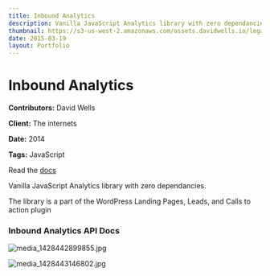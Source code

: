 ```yaml
---
title: Inbound Analytics
description: Vanilla JavaScript Analytics library with zero dependancies
thumbnail: https://s3-us-west-2.amazonaws.com/assets.davidwells.io/legacy/2015/04/1428443381_media_1428442899855.jpg
date: 2015-03-19
layout: Portfolio
---
```


# Inbound Analytics

**Contributors:** David Wells

**Client:** The internets

**Date:** 2014

**Tags:** JavaScript

Read the [docs](http://inbound-analytic-docs.surge.sh/)

Vanilla JavaScript Analytics library with zero dependancies.

The library is a part of the WordPress Landing Pages, Leads, and Calls to action plugin

### Inbound Analytics API Docs

![](https://s3-us-west-2.amazonaws.com/assets.davidwells.io/work/inbound-analytics-media_1428442899855.jpg "media_1428442899855.jpg")

![](https://s3-us-west-2.amazonaws.com/assets.davidwells.io/work/inbound-analytics-media_1428443146802.jpg "media_1428443146802.jpg")
